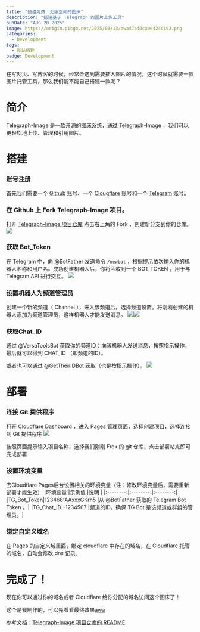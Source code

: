 ```yaml
---
title: "搭建免费、无限空间的图床"
description: "搭建基于 Telegraph 的图片上传工具"
pubDate: "AUG 20 2025"
image: https://origin.picgo.net/2025/09/13/awa47a40ca90424d192.png
categories:
  - Development
tags:
  - 网站搭建
badge: Development
---
```


在写网页、写博客的时候，经常会遇到需要插入图片的情况，这个时候就需要一款图片托管工具，那么我们能不能自己搭建一款呢？
# 简介
Telegraph-Image 是一款开源的图床系统，通过 Telegraph-Image ，我们可以更轻松地上传、管理和引用图片。
# 搭建
### 账号注册
首先我们需要一个 [Github](https://github.com/) 账号、一个 [Clougflare](https://dash.cloudflare.com/) 账号和一个 [Telegram](http://telegram.org/) 账号。
### 在 Github 上 Fork Telegraph-Image 项目。
打开 [Telegraph-Image 项目仓库](https://github.com/cf-pages/Telegraph-Image) 点击右上角的 Fork ，创建新分支到你的仓库。
![](https://origin.picgo.net/2025/09/13/qwq7c29615298be6eff.png)

### 获取 Bot_Token
在 Telegram 中，向 @BotFather 发送命令 ```/newbot``` ，根据提示依次输入你的机器人名称和用户名。成功创建机器人后，你将会收到一个 BOT_TOKEN ，用于与 Telegram API 进行交互。
![](https://origin.picgo.net/2025/09/13/365426825-04f01289-205c-43e0-ba03-d9ab3465e34935a857c42d9af3b0.png)

### 设置机器人为频道管理员
创建一个新的频道（ Channel ），进入该频道后，选择频道设置。将刚刚创建的机器人添加为频道管理员，这样机器人才能发送消息。
![](https://origin.picgo.net/2025/09/13/365426803-cedea4c7-8b31-42e0-98a1-8a72ff69528fb47b2160ea66055a.png)![](https://origin.picgo.net/2025/09/13/365426775-16393802-17eb-4ae4-a758-f0fdb7aaebc41f32e59c8b0787ee.png)

### 获取Chat_ID
通过 @VersaToolsBot 获取你的频道ID：向该机器人发送消息，按照指示操作，最后就可以得到 CHAT_ID （即频道的ID）。

或者也可以通过 @GetTheirIDBot 获取（也是按指示操作）。
![](https://origin.picgo.net/2025/09/13/365426594-59fe8b20-c969-4d13-8d46-e58c0e8b9e7990d975373504d258.png)

# 部署
### 连接 Git 提供程序
打开 Cloudflare Dashboard ，进入 Pages 管理页面，选择创建项目，选择连接到 Git 提供程序
![](https://origin.picgo.net/2025/09/13/68747470733a2f2f74656c6567726170682d696d6167652e70616765732e6465762f66696c652f3864346566396237373631613235383231643963322e706e67d6cbe5a904620c35.png)

按照页面提示输入项目名称，选择我们刚刚 Frok 的 git 仓库，点击部署站点即可完成部署
### 设置环境变量
去Cloudflare Pages后台设置相关的环境变量（注：修改环境变量后，需要重新部署才能生效）
|环境变量      |示例值       |说明        |
|:--------:|:--------:|:--------:|
|TG_Bot_Token|123468:AAxxxGKrn5	|从 @BotFather 获取的 Telegram Bot Token 。|
|TG_Chat_ID|-1234567  |频道的ID，确保 TG Bot 是该频道或群组的管理员。|
### 绑定自定义域名
在 Pages 的自定义域里面，绑定 cloudflare 中存在的域名，在 Cloudflare 托管的域名，自动会修改 dns 记录。

# 完成了！
现在你可以通过你的域名或者 Cloudflare 给你分配的域名访问这个图床了！

这个是我制作的，可以先看看最终效果[awa](https://image.fanzhuo.xyz/)

参考文档：[Telegraph-Image 项目仓库的 README](https://github.com/cf-pages/Telegraph-Image)